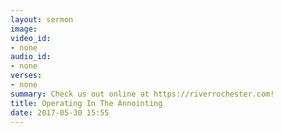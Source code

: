 ```yaml
---
layout: sermon
image: 
video_id:
- none
audio_id:
- none
verses:
- none
summary: Check us out online at https://riverrochester.com!
title: Operating In The Annointing
date: 2017-05-30 15:55
---
```

